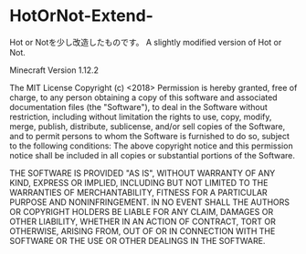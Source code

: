 # HotOrNot-Extend-

Hot or Notを少し改造したものです。
A slightly modified version of Hot or Not.

Minecraft Version 1.12.2

The MIT License Copyright (c) <2018> <Buuz135> 
  Permission is hereby granted, free of charge, to any person obtaining a copy of this software and associated documentation files (the "Software"), 
  to deal in the Software without restriction, including without limitation the rights to use, copy, modify, merge, publish, distribute, sublicense, 
  and/or sell copies of the Software, and to permit persons to whom the Software is furnished to do so, subject to the 
  following conditions: The above copyright notice and this permission notice shall be included in all copies or substantial portions of the Software. 
  
  THE SOFTWARE IS PROVIDED "AS IS", WITHOUT WARRANTY OF ANY KIND, EXPRESS OR IMPLIED, INCLUDING BUT NOT LIMITED TO THE WARRANTIES OF MERCHANTABILITY, 
  FITNESS FOR A PARTICULAR PURPOSE AND NONINFRINGEMENT. IN NO EVENT SHALL THE AUTHORS OR COPYRIGHT HOLDERS BE LIABLE FOR ANY CLAIM, DAMAGES OR OTHER LIABILITY, 
  WHETHER IN AN ACTION OF CONTRACT, TORT OR OTHERWISE, ARISING FROM, OUT OF OR IN CONNECTION WITH THE SOFTWARE OR THE USE OR OTHER DEALINGS IN THE SOFTWARE.
